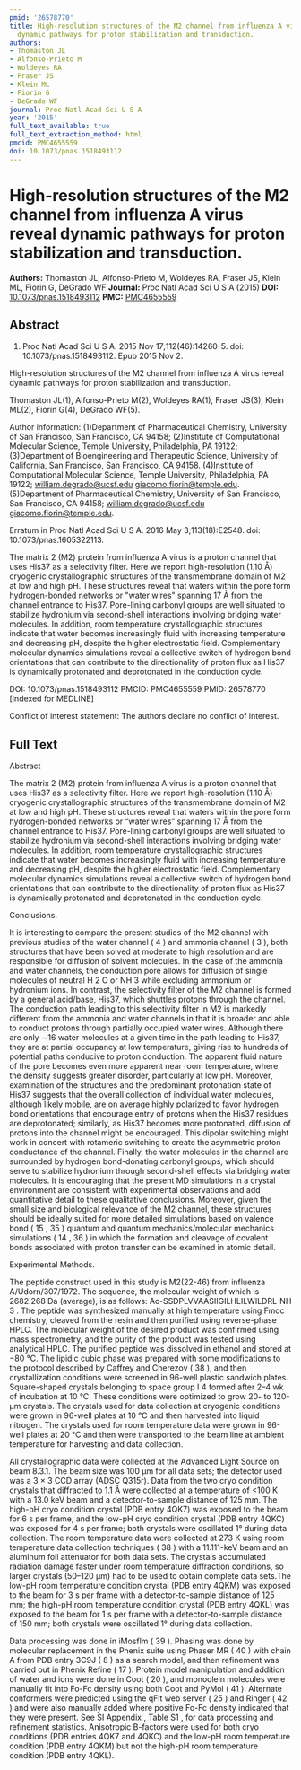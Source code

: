 ```yaml
---
pmid: '26578770'
title: High-resolution structures of the M2 channel from influenza A virus reveal
  dynamic pathways for proton stabilization and transduction.
authors:
- Thomaston JL
- Alfonso-Prieto M
- Woldeyes RA
- Fraser JS
- Klein ML
- Fiorin G
- DeGrado WF
journal: Proc Natl Acad Sci U S A
year: '2015'
full_text_available: true
full_text_extraction_method: html
pmcid: PMC4655559
doi: 10.1073/pnas.1518493112
---
```


# High-resolution structures of the M2 channel from influenza A virus reveal dynamic pathways for proton stabilization and transduction.
**Authors:** Thomaston JL, Alfonso-Prieto M, Woldeyes RA, Fraser JS, Klein ML, Fiorin G, DeGrado WF
**Journal:** Proc Natl Acad Sci U S A (2015)
**DOI:** [10.1073/pnas.1518493112](https://doi.org/10.1073/pnas.1518493112)
**PMC:** [PMC4655559](https://www.ncbi.nlm.nih.gov/pmc/articles/PMC4655559/)

## Abstract

1. Proc Natl Acad Sci U S A. 2015 Nov 17;112(46):14260-5. doi: 
10.1073/pnas.1518493112. Epub 2015 Nov 2.

High-resolution structures of the M2 channel from influenza A virus reveal 
dynamic pathways for proton stabilization and transduction.

Thomaston JL(1), Alfonso-Prieto M(2), Woldeyes RA(1), Fraser JS(3), Klein ML(2), 
Fiorin G(4), DeGrado WF(5).

Author information:
(1)Department of Pharmaceutical Chemistry, University of San Francisco, San 
Francisco, CA 94158;
(2)Institute of Computational Molecular Science, Temple University, 
Philadelphia, PA 19122;
(3)Department of Bioengineering and Therapeutic Science, University of 
California, San Francisco, San Francisco, CA 94158.
(4)Institute of Computational Molecular Science, Temple University, 
Philadelphia, PA 19122; william.degrado@ucsf.edu giacomo.fiorin@temple.edu.
(5)Department of Pharmaceutical Chemistry, University of San Francisco, San 
Francisco, CA 94158; william.degrado@ucsf.edu giacomo.fiorin@temple.edu.

Erratum in
    Proc Natl Acad Sci U S A. 2016 May 3;113(18):E2548. doi: 
10.1073/pnas.1605322113.

The matrix 2 (M2) protein from influenza A virus is a proton channel that uses 
His37 as a selectivity filter. Here we report high-resolution (1.10 Å) cryogenic 
crystallographic structures of the transmembrane domain of M2 at low and high 
pH. These structures reveal that waters within the pore form hydrogen-bonded 
networks or "water wires" spanning 17 Å from the channel entrance to His37. 
Pore-lining carbonyl groups are well situated to stabilize hydronium via 
second-shell interactions involving bridging water molecules. In addition, room 
temperature crystallographic structures indicate that water becomes increasingly 
fluid with increasing temperature and decreasing pH, despite the higher 
electrostatic field. Complementary molecular dynamics simulations reveal a 
collective switch of hydrogen bond orientations that can contribute to the 
directionality of proton flux as His37 is dynamically protonated and 
deprotonated in the conduction cycle.

DOI: 10.1073/pnas.1518493112
PMCID: PMC4655559
PMID: 26578770 [Indexed for MEDLINE]

Conflict of interest statement: The authors declare no conflict of interest.

## Full Text

Abstract

The matrix 2 (M2) protein from influenza A virus is a proton channel that uses His37 as a selectivity filter. Here we report high-resolution (1.10 Å) cryogenic crystallographic structures of the transmembrane domain of M2 at low and high pH. These structures reveal that waters within the pore form hydrogen-bonded networks or “water wires” spanning 17 Å from the channel entrance to His37. Pore-lining carbonyl groups are well situated to stabilize hydronium via second-shell interactions involving bridging water molecules. In addition, room temperature crystallographic structures indicate that water becomes increasingly fluid with increasing temperature and decreasing pH, despite the higher electrostatic field. Complementary molecular dynamics simulations reveal a collective switch of hydrogen bond orientations that can contribute to the directionality of proton flux as His37 is dynamically protonated and deprotonated in the conduction cycle.

Conclusions.

It is interesting to compare the present studies of the M2 channel with previous studies of the water channel ( 4 ) and ammonia channel ( 3 ), both structures that have been solved at moderate to high resolution and are responsible for diffusion of solvent molecules. In the case of the ammonia and water channels, the conduction pore allows for diffusion of single molecules of neutral H 2 O or NH 3 while excluding ammonium or hydronium ions. In contrast, the selectivity filter of the M2 channel is formed by a general acid/base, His37, which shuttles protons through the channel. The conduction path leading to this selectivity filter in M2 is markedly different from the ammonia and water channels in that it is broader and able to conduct protons through partially occupied water wires. Although there are only ∼16 water molecules at a given time in the path leading to His37, they are at partial occupancy at low temperature, giving rise to hundreds of potential paths conducive to proton conduction. The apparent fluid nature of the pore becomes even more apparent near room temperature, where the density suggests greater disorder, particularly at low pH. Moreover, examination of the structures and the predominant protonation state of His37 suggests that the overall collection of individual water molecules, although likely mobile, are on average highly polarized to favor hydrogen bond orientations that encourage entry of protons when the His37 residues are deprotonated; similarly, as His37 becomes more protonated, diffusion of protons into the channel might be encouraged. This dipolar switching might work in concert with rotameric switching to create the asymmetric proton conductance of the channel. Finally, the water molecules in the channel are surrounded by hydrogen bond-donating carbonyl groups, which should serve to stabilize hydronium through second-shell effects via bridging water molecules. It is encouraging that the present MD simulations in a crystal environment are consistent with experimental observations and add quantitative detail to these qualitative conclusions. Moreover, given the small size and biological relevance of the M2 channel, these structures should be ideally suited for more detailed simulations based on valence bond ( 15 , 35 ) quantum and quantum mechanics/molecular mechanics simulations ( 14 , 36 ) in which the formation and cleavage of covalent bonds associated with proton transfer can be examined in atomic detail.

Experimental Methods.

The peptide construct used in this study is M2(22-46) from influenza A/Udorn/307/1972. The sequence, the molecular weight of which is 2682.268 Da (average), is as follows: Ac-SSDPLVVAASIIGILHLILWILDRL-NH 3 . The peptide was synthesized manually at high temperature using Fmoc chemistry, cleaved from the resin and then purified using reverse-phase HPLC. The molecular weight of the desired product was confirmed using mass spectrometry, and the purity of the product was tested using analytical HPLC. The purified peptide was dissolved in ethanol and stored at −80 °C. The lipidic cubic phase was prepared with some modifications to the protocol described by Caffrey and Cherezov ( 38 ), and then crystallization conditions were screened in 96-well plastic sandwich plates. Square-shaped crystals belonging to space group I 4 formed after 2–4 wk of incubation at 10 °C. These conditions were optimized to grow 20- to 120-µm crystals. The crystals used for data collection at cryogenic conditions were grown in 96-well plates at 10 °C and then harvested into liquid nitrogen. The crystals used for room temperature data were grown in 96-well plates at 20 °C and then were transported to the beam line at ambient temperature for harvesting and data collection.

All crystallographic data were collected at the Advanced Light Source on beam 8.3.1. The beam size was 100 µm for all data sets; the detector used was a 3 × 3 CCD array (ADSC Q315r). Data from the two cryo condition crystals that diffracted to 1.1 Å were collected at a temperature of <100 K with a 13.0 keV beam and a detector-to-sample distance of 125 mm. The high-pH cryo condition crystal (PDB entry 4QK7) was exposed to the beam for 6 s per frame, and the low-pH cryo condition crystal (PDB entry 4QKC) was exposed for 4 s per frame; both crystals were oscillated 1° during data collection. The room temperature data were collected at 273 K using room temperature data collection techniques ( 38 ) with a 11.111-keV beam and an aluminum foil attenuator for both data sets. The crystals accumulated radiation damage faster under room temperature diffraction conditions, so larger crystals (50–120 µm) had to be used to obtain complete data sets.The low-pH room temperature condition crystal (PDB entry 4QKM) was exposed to the beam for 3 s per frame with a detector-to-sample distance of 125 mm; the high-pH room temperature condition crystal (PDB entry 4QKL) was exposed to the beam for 1 s per frame with a detector-to-sample distance of 150 mm; both crystals were oscillated 1° during data collection.

Data processing was done in iMosflm ( 39 ). Phasing was done by molecular replacement in the Phenix suite using Phaser MR ( 40 ) with chain A from PDB entry 3C9J ( 8 ) as a search model, and then refinement was carried out in Phenix Refine ( 17 ). Protein model manipulation and addition of water and ions were done in Coot ( 20 ), and monoolein molecules were manually fit into Fo-Fc density using both Coot and PyMol ( 41 ). Alternate conformers were predicted using the qFit web server ( 25 ) and Ringer ( 42 ) and were also manually added where positive Fo-Fc density indicated that they were present. See SI Appendix , Table S1 , for data processing and refinement statistics. Anisotropic B-factors were used for both cryo conditions (PDB entries 4QK7 and 4QKC) and the low-pH room temperature condition (PDB entry 4QKM) but not the high-pH room temperature condition (PDB entry 4QKL).

